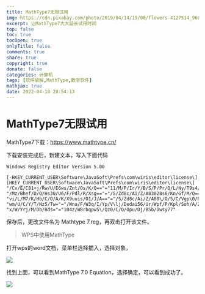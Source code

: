```yaml
---
title: MathType7无限试用
img: https://cdn.pixabay.com/photo/2019/04/14/19/08/flowers-4127514_960_720.jpg
excerpt: 让MathType7大大延长试用时间
top: false
toc: true
tocOpen: true
onlyTitle: false
comments: true
share: true
copyright: true
donate: false
categories: 计算机
tags: [软件破解,MathType,数学软件]
mathjax: true
date: 2022-04-18 20:54:13
---
```


# MathType7无限试用



MathType7下载：https://www.mathtype.cn/

下载安装完成后，新建文本，写入下面代码

```
Windows Registry Editor Version 5.00
 
[-HKEY_CURRENT_USER\Software\JavaSoft\Prefs\com\wiris\editor\license\]
[HKEY_CURRENT_USER\Software\JavaSoft\Prefs\com\wiris\editor\license\]
"/Cv/E/C81+j/Rw/U/E6ws/Znt/Os/K/Q=="="11/M/P/Ir/Y/B/S/P/Pr/Q/L/Ny/T9s4/Iw=="
"/Mz/Bhef/D/Q/Hs30/U6/F/Pdl/R/Xsg=="="/S/Zd8c/Ai/Z/A83028s6/Kn/Gf/M/Q=="
"vi/L/M7/K/Hb/C/O/A/K/X9uuis/O1/J/A=="="/S/Zd8c/Ai/Z/A80\/O/S/C/Vgp\0/P/Q=="
"wm/U/C/Y/T/Nz5/Tw="="/Wna/F/W3q/I/Yp/V\lj/Dedai56/Ur/Wpf/P/Kpl/Soh/A/Z/Qe\6hit3ym\6m5sp/B/B/Q=="
"x/W/Yrj/M/Db/Bds="="104z/W8rbqpw5\/Qz0/C/Q/Opu/Dj/B5b/Dwsy77"
```

保存后，更改文件名为 Mathtype 7.reg，再双击打开该文件。



> WPS中使用MathType

打开wps的word文档，菜单栏选择插入，选择对象，

![](https://s2.loli.net/2022/04/18/6HpodWBCQ4N5SUn.png)

找到上面，可以看到MathType 7.0 Equation，选择确定，可以看到成功了。

![](https://s2.loli.net/2022/04/18/2uX7cz8AhaYFUNv.png)



